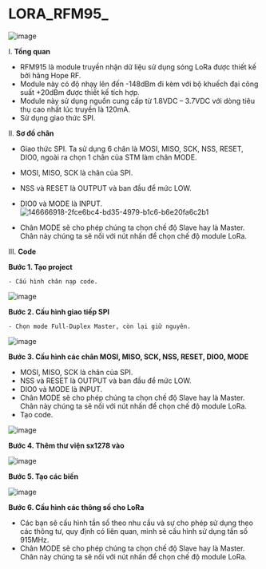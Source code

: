 #  LORA_RFM95_  

![image](https://user-images.githubusercontent.com/56969447/146666488-186c5896-cb30-4045-bb23-0362df57a72e.png)

I. **Tổng quan**
   - RFM915 là module truyền nhận dữ liệu sử dụng sóng LoRa được thiết kế bởi hãng Hope RF.
   - Module này có độ nhạy lên đến -148dBm đi kèm với bộ khuếch đại công suất +20dBm được thiết kế tích hợp.
   - Module này sử dụng nguồn cung cấp từ 1.8VDC – 3.7VDC với dòng tiêu thụ cao nhất lúc truyền là 120mA.
   - Sử dụng giao thức SPI.

II. **Sơ đồ chân**
   - Giao thức SPI. Ta sử dụng 6 chân là MOSI, MISO, SCK, NSS, RESET, DIO0, ngoài ra chọn 1 chân của STM làm chân MODE.
   - MOSI, MISO, SCK là chân của SPI.
   - NSS và RESET là OUTPUT và ban đầu để mức LOW.
   - DIO0 và MODE là INPUT.![146666918-2fce6bc4-bd35-4979-b1c6-b6e20fa6c2b1](https://user-images.githubusercontent.com/56969447/146667282-9f9a973b-9c9d-4578-9bf4-617090ce09a1.png)

   - Chân MODE sẽ cho phép chúng ta chọn chế độ Slave hay là Master. Chân này chúng ta sẽ nối với nút nhấn để chọn chế độ module LoRa.
   
III. **Code**

**Bước 1. Tạo project**

    - Cấu hình chân nạp code.
    
![image](https://user-images.githubusercontent.com/56969447/146666540-16b13bb8-18f9-4641-9fad-f93845d234d8.png)

**Bước 2. Cấu hình giao tiếp SPI**

    - Chọn mode Full-Duplex Master, còn lại giữ nguyên.
    
![image](https://user-images.githubusercontent.com/56969447/146666633-6fc5e9d9-7018-4c5e-bd5a-ab62e7248fb4.png)

**Bước 3. Cấu hình các chân MOSI, MISO, SCK, NSS, RESET, DIO0, MODE**

   - MOSI, MISO, SCK là chân của SPI.
   - NSS và RESET là OUTPUT và ban đầu để mức LOW.
   - DIO0 và MODE là INPUT.
   - Chân MODE sẽ cho phép chúng ta chọn chế độ Slave hay là Master. Chân này chúng ta sẽ nối với nút nhấn để chọn chế độ module LoRa.
   - Tạo code.
    
![image](https://user-images.githubusercontent.com/56969447/146666918-2fce6bc4-bd35-4979-b1c6-b6e20fa6c2b1.png)

**Bước 4. Thêm thư viện sx1278 vào**

![image](https://user-images.githubusercontent.com/56969447/146667234-9f27ee7e-932c-4bd5-93cb-c0501c822cb9.png)

**Bước 5. Tạo các biến**

![image](https://user-images.githubusercontent.com/56969447/146667243-6a347091-45e1-4329-b612-9400afd616d4.png)

 **Bước 6. Cấu hình các thông số cho LoRa**
   -  Các bạn sẽ cấu hình tần số theo nhu cầu và sự cho phép sử dụng theo các thông tư, quy định có liên quan, mình sẽ cấu hình sử dụng tần số 915MHz.
   -  Chân MODE sẽ cho phép chúng ta chọn chế độ Slave hay là Master. Chân này chúng ta sẽ nối với nút nhấn để chọn chế độ module LoRa.
    
  
  
